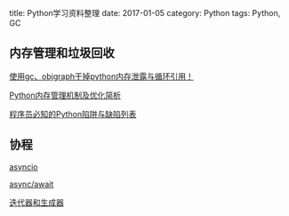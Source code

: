 title: Python学习资料整理
date: 2017-01-05
category: Python
tags: Python, GC

## 内存管理和垃圾回收
[使用gc、objgraph干掉python内存泄露与循环引用！](https://www.cnblogs.com/xybaby/p/7491656.html)

[Python内存管理机制及优化简析](http://kkpattern.github.io/2015/06/20/python-memory-optimization-zh.html)

[程序员必知的Python陷阱与缺陷列表](https://www.cnblogs.com/xybaby/p/7183854.html)

## 协程
[asyncio](https://www.jianshu.com/p/b5e347b3a17c)

[async/await](https://zhuanlan.zhihu.com/p/27258289)

[迭代器和生成器](https://www.cnblogs.com/51try-again/p/11074621.html)